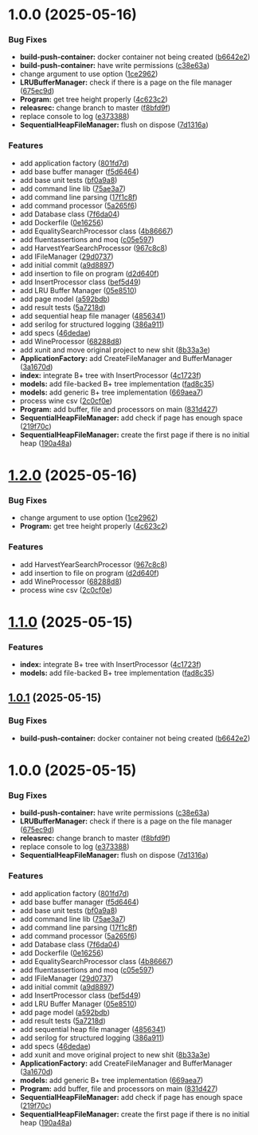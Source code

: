 # 1.0.0 (2025-05-16)


### Bug Fixes

* **build-push-container:** docker container not being created ([b6642e2](https://github.com/ArtroxGabriel/YggdrasilVinum/commit/b6642e2db52b95a9d8132ce602099b0a13a22ec0))
* **build-push-container:** have write permissions ([c38e63a](https://github.com/ArtroxGabriel/YggdrasilVinum/commit/c38e63af0277d0250296fe8e51fc61ad60e28e35))
* change argument to use option ([1ce2962](https://github.com/ArtroxGabriel/YggdrasilVinum/commit/1ce29629e32db666ea8c205d3bd5e047d754f103))
* **LRUBufferManager:** check if there is a page on the file manager ([675ec9d](https://github.com/ArtroxGabriel/YggdrasilVinum/commit/675ec9d14ac982bfebb756b29b994a74da49ae40))
* **Program:** get tree height properly ([4c623c2](https://github.com/ArtroxGabriel/YggdrasilVinum/commit/4c623c2ada7aa8f111e3b3c563552d39f50e30f4))
* **releasrec:** change branch to master ([f8bfd9f](https://github.com/ArtroxGabriel/YggdrasilVinum/commit/f8bfd9fa7ceddde7714550430116964374845adc))
* replace console to log ([e373388](https://github.com/ArtroxGabriel/YggdrasilVinum/commit/e37338849603384439344a56bbf7639f8ef839bb))
* **SequentialHeapFileManager:** flush on dispose ([7d1316a](https://github.com/ArtroxGabriel/YggdrasilVinum/commit/7d1316aa297746d019f3f3dd64c25bcf6244940f))


### Features

* add application factory ([801fd7d](https://github.com/ArtroxGabriel/YggdrasilVinum/commit/801fd7d0b5d17758c899c3f3f235cf8222d3e942))
* add base buffer manager ([f5d6464](https://github.com/ArtroxGabriel/YggdrasilVinum/commit/f5d64646e67d2efa5d7a309edfed6000a6ca5dfc))
* add base unit tests ([bf0a9a8](https://github.com/ArtroxGabriel/YggdrasilVinum/commit/bf0a9a880ddd83cc58179f22b781e0584fb0c9e9))
* add command line lib ([75ae3a7](https://github.com/ArtroxGabriel/YggdrasilVinum/commit/75ae3a75288c8e13dcee34ef3ccf4f984af7e200))
* add command line parsing ([17f1c8f](https://github.com/ArtroxGabriel/YggdrasilVinum/commit/17f1c8f5616b5f234b2775663d34191adb205dad))
* add command processor ([5a265f6](https://github.com/ArtroxGabriel/YggdrasilVinum/commit/5a265f6b35b23424ea0be90cb8757f4c0afb019f))
* add Database class ([7f6da04](https://github.com/ArtroxGabriel/YggdrasilVinum/commit/7f6da04cf692446d0bcc45ff13f59237abc72713))
* add Dockerfile ([0e16256](https://github.com/ArtroxGabriel/YggdrasilVinum/commit/0e1625630351fd5856df17351be1a1d52acbfb41))
* add EqualitySearchProcessor class ([4b86667](https://github.com/ArtroxGabriel/YggdrasilVinum/commit/4b866677571ed3dee2c55c6989300872a8d551d9))
* add fluentassertions and moq ([c05e597](https://github.com/ArtroxGabriel/YggdrasilVinum/commit/c05e597e61e9875e5755788223101811edab17c8))
* add HarvestYearSearchProcessor ([967c8c8](https://github.com/ArtroxGabriel/YggdrasilVinum/commit/967c8c875d77af9680b9b71259bbd8ecd49126af))
* add IFileManager ([29d0737](https://github.com/ArtroxGabriel/YggdrasilVinum/commit/29d0737cf0f93f9c8cafa73bacdab4aa5023422d))
* add initial commit ([a9d8897](https://github.com/ArtroxGabriel/YggdrasilVinum/commit/a9d88977c2a191e2f0fcc61ff7d16fd7c8a14a3e))
* add insertion to file on program ([d2d640f](https://github.com/ArtroxGabriel/YggdrasilVinum/commit/d2d640f821e424c84cd8aecd331314a102185446))
* add InsertProcessor class ([bef5d49](https://github.com/ArtroxGabriel/YggdrasilVinum/commit/bef5d49a33fc633d7ca12b992d8a90288eb05339))
* add LRU Buffer Manager ([05e8510](https://github.com/ArtroxGabriel/YggdrasilVinum/commit/05e8510be7f8323b122104ecfc31853c74f7afd8))
* add page model ([a592bdb](https://github.com/ArtroxGabriel/YggdrasilVinum/commit/a592bdb7cd73bd4963d6e560a7be9b13548078f4))
* add result tests ([5a7218d](https://github.com/ArtroxGabriel/YggdrasilVinum/commit/5a7218d6d07b8622b0c04b68eb7a336eca33baaf))
* add sequential heap file manager ([4856341](https://github.com/ArtroxGabriel/YggdrasilVinum/commit/4856341370057f904142090192c1d314fc665b4f))
* add serilog for structured logging ([386a911](https://github.com/ArtroxGabriel/YggdrasilVinum/commit/386a911caa76216ba384c066c49018191d961995))
* add specs ([46dedae](https://github.com/ArtroxGabriel/YggdrasilVinum/commit/46dedae1610bdaf5d412dae99015fbfcdbc142c1))
* add WineProcessor ([68288d8](https://github.com/ArtroxGabriel/YggdrasilVinum/commit/68288d865beee712761ad896761331f7d7667cd0))
* add xunit and move original project to new shit ([8b33a3e](https://github.com/ArtroxGabriel/YggdrasilVinum/commit/8b33a3ec0be7f0bf4138a4862ce92c275ad26ad9))
* **ApplicationFactory:** add CreateFileManager and BufferManager ([3a1670d](https://github.com/ArtroxGabriel/YggdrasilVinum/commit/3a1670dd86d92106dc4fe5155d993a179b8dbd0b))
* **index:** integrate B+ tree with InsertProcessor ([4c1723f](https://github.com/ArtroxGabriel/YggdrasilVinum/commit/4c1723ff15130f42cbdddc44190516e042b52261))
* **models:** add file-backed B+ tree implementation ([fad8c35](https://github.com/ArtroxGabriel/YggdrasilVinum/commit/fad8c354a497074ec2db0206eb61087968a0d5fb))
* **models:** add generic B+ tree implementation ([669aea7](https://github.com/ArtroxGabriel/YggdrasilVinum/commit/669aea7ec1dca859b84d832b9106b65eb4e3279e))
* process wine csv ([2c0cf0e](https://github.com/ArtroxGabriel/YggdrasilVinum/commit/2c0cf0ea01be63955f70ff5d0532b500fc4eb0f8))
* **Program:** add buffer, file and processors on main ([831d427](https://github.com/ArtroxGabriel/YggdrasilVinum/commit/831d427e332c8f555930a125ab3776fa83522cf1))
* **SequentialHeapFileManager:** add check if page has enough space ([219f70c](https://github.com/ArtroxGabriel/YggdrasilVinum/commit/219f70c97f495f78bea74a44f5c5f852b249bf2a))
* **SequentialHeapFileManager:** create the first page if there is no initial heap ([190a48a](https://github.com/ArtroxGabriel/YggdrasilVinum/commit/190a48af33a9ba15b02d7844b0e9bd3566fc558f))

# [1.2.0](https://github.com/talDoFlemis/YggdrasilVinum/compare/v1.1.0...v1.2.0) (2025-05-16)


### Bug Fixes

* change argument to use option ([1ce2962](https://github.com/talDoFlemis/YggdrasilVinum/commit/1ce29629e32db666ea8c205d3bd5e047d754f103))
* **Program:** get tree height properly ([4c623c2](https://github.com/talDoFlemis/YggdrasilVinum/commit/4c623c2ada7aa8f111e3b3c563552d39f50e30f4))


### Features

* add HarvestYearSearchProcessor ([967c8c8](https://github.com/talDoFlemis/YggdrasilVinum/commit/967c8c875d77af9680b9b71259bbd8ecd49126af))
* add insertion to file on program ([d2d640f](https://github.com/talDoFlemis/YggdrasilVinum/commit/d2d640f821e424c84cd8aecd331314a102185446))
* add WineProcessor ([68288d8](https://github.com/talDoFlemis/YggdrasilVinum/commit/68288d865beee712761ad896761331f7d7667cd0))
* process wine csv ([2c0cf0e](https://github.com/talDoFlemis/YggdrasilVinum/commit/2c0cf0ea01be63955f70ff5d0532b500fc4eb0f8))

# [1.1.0](https://github.com/talDoFlemis/YggdrasilVinum/compare/v1.0.1...v1.1.0) (2025-05-15)


### Features

* **index:** integrate B+ tree with InsertProcessor ([4c1723f](https://github.com/talDoFlemis/YggdrasilVinum/commit/4c1723ff15130f42cbdddc44190516e042b52261))
* **models:** add file-backed B+ tree implementation ([fad8c35](https://github.com/talDoFlemis/YggdrasilVinum/commit/fad8c354a497074ec2db0206eb61087968a0d5fb))

## [1.0.1](https://github.com/talDoFlemis/YggdrasilVinum/compare/v1.0.0...v1.0.1) (2025-05-15)


### Bug Fixes

* **build-push-container:** docker container not being created ([b6642e2](https://github.com/talDoFlemis/YggdrasilVinum/commit/b6642e2db52b95a9d8132ce602099b0a13a22ec0))

# 1.0.0 (2025-05-15)


### Bug Fixes

* **build-push-container:** have write permissions ([c38e63a](https://github.com/talDoFlemis/YggdrasilVinum/commit/c38e63af0277d0250296fe8e51fc61ad60e28e35))
* **LRUBufferManager:** check if there is a page on the file manager ([675ec9d](https://github.com/talDoFlemis/YggdrasilVinum/commit/675ec9d14ac982bfebb756b29b994a74da49ae40))
* **releasrec:** change branch to master ([f8bfd9f](https://github.com/talDoFlemis/YggdrasilVinum/commit/f8bfd9fa7ceddde7714550430116964374845adc))
* replace console to log ([e373388](https://github.com/talDoFlemis/YggdrasilVinum/commit/e37338849603384439344a56bbf7639f8ef839bb))
* **SequentialHeapFileManager:** flush on dispose ([7d1316a](https://github.com/talDoFlemis/YggdrasilVinum/commit/7d1316aa297746d019f3f3dd64c25bcf6244940f))


### Features

* add application factory ([801fd7d](https://github.com/talDoFlemis/YggdrasilVinum/commit/801fd7d0b5d17758c899c3f3f235cf8222d3e942))
* add base buffer manager ([f5d6464](https://github.com/talDoFlemis/YggdrasilVinum/commit/f5d64646e67d2efa5d7a309edfed6000a6ca5dfc))
* add base unit tests ([bf0a9a8](https://github.com/talDoFlemis/YggdrasilVinum/commit/bf0a9a880ddd83cc58179f22b781e0584fb0c9e9))
* add command line lib ([75ae3a7](https://github.com/talDoFlemis/YggdrasilVinum/commit/75ae3a75288c8e13dcee34ef3ccf4f984af7e200))
* add command line parsing ([17f1c8f](https://github.com/talDoFlemis/YggdrasilVinum/commit/17f1c8f5616b5f234b2775663d34191adb205dad))
* add command processor ([5a265f6](https://github.com/talDoFlemis/YggdrasilVinum/commit/5a265f6b35b23424ea0be90cb8757f4c0afb019f))
* add Database class ([7f6da04](https://github.com/talDoFlemis/YggdrasilVinum/commit/7f6da04cf692446d0bcc45ff13f59237abc72713))
* add Dockerfile ([0e16256](https://github.com/talDoFlemis/YggdrasilVinum/commit/0e1625630351fd5856df17351be1a1d52acbfb41))
* add EqualitySearchProcessor class ([4b86667](https://github.com/talDoFlemis/YggdrasilVinum/commit/4b866677571ed3dee2c55c6989300872a8d551d9))
* add fluentassertions and moq ([c05e597](https://github.com/talDoFlemis/YggdrasilVinum/commit/c05e597e61e9875e5755788223101811edab17c8))
* add IFileManager ([29d0737](https://github.com/talDoFlemis/YggdrasilVinum/commit/29d0737cf0f93f9c8cafa73bacdab4aa5023422d))
* add initial commit ([a9d8897](https://github.com/talDoFlemis/YggdrasilVinum/commit/a9d88977c2a191e2f0fcc61ff7d16fd7c8a14a3e))
* add InsertProcessor class ([bef5d49](https://github.com/talDoFlemis/YggdrasilVinum/commit/bef5d49a33fc633d7ca12b992d8a90288eb05339))
* add LRU Buffer Manager ([05e8510](https://github.com/talDoFlemis/YggdrasilVinum/commit/05e8510be7f8323b122104ecfc31853c74f7afd8))
* add page model ([a592bdb](https://github.com/talDoFlemis/YggdrasilVinum/commit/a592bdb7cd73bd4963d6e560a7be9b13548078f4))
* add result tests ([5a7218d](https://github.com/talDoFlemis/YggdrasilVinum/commit/5a7218d6d07b8622b0c04b68eb7a336eca33baaf))
* add sequential heap file manager ([4856341](https://github.com/talDoFlemis/YggdrasilVinum/commit/4856341370057f904142090192c1d314fc665b4f))
* add serilog for structured logging ([386a911](https://github.com/talDoFlemis/YggdrasilVinum/commit/386a911caa76216ba384c066c49018191d961995))
* add specs ([46dedae](https://github.com/talDoFlemis/YggdrasilVinum/commit/46dedae1610bdaf5d412dae99015fbfcdbc142c1))
* add xunit and move original project to new shit ([8b33a3e](https://github.com/talDoFlemis/YggdrasilVinum/commit/8b33a3ec0be7f0bf4138a4862ce92c275ad26ad9))
* **ApplicationFactory:** add CreateFileManager and BufferManager ([3a1670d](https://github.com/talDoFlemis/YggdrasilVinum/commit/3a1670dd86d92106dc4fe5155d993a179b8dbd0b))
* **models:** add generic B+ tree implementation ([669aea7](https://github.com/talDoFlemis/YggdrasilVinum/commit/669aea7ec1dca859b84d832b9106b65eb4e3279e))
* **Program:** add buffer, file and processors on main ([831d427](https://github.com/talDoFlemis/YggdrasilVinum/commit/831d427e332c8f555930a125ab3776fa83522cf1))
* **SequentialHeapFileManager:** add check if page has enough space ([219f70c](https://github.com/talDoFlemis/YggdrasilVinum/commit/219f70c97f495f78bea74a44f5c5f852b249bf2a))
* **SequentialHeapFileManager:** create the first page if there is no initial heap ([190a48a](https://github.com/talDoFlemis/YggdrasilVinum/commit/190a48af33a9ba15b02d7844b0e9bd3566fc558f))
